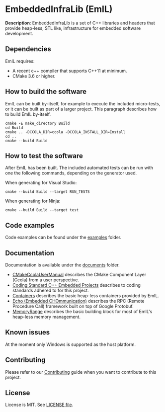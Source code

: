 # EmbeddedInfraLib (EmIL)

**Description**: EmbeddedInfraLib is a set of C++ libraries and headers that provide heap-less, STL like, infrastructure for embedded software development.

## Dependencies

EmIL requires:
- A recent c++ compiler that supports C++11 at minimum.
- CMake 3.6 or higher.

## How to build the software

EmIL can be built by-itself, for example to execute the included micro-tests, or it can be built as part of a larger project. This paragraph describes how to build EmIL by-itself.

```
cmake -E make_directory Build
cd Build
cmake .. -DCCOLA_DIR=ccola -DCCOLA_INSTALL_DIR=Install
cd ..
cmake --build Build
```

## How to test the software

After EmIL has been built. The included automated tests can be run with one the following commands, depending on the generator used.

When generating for Visual Studio:
```
cmake --build Build --target RUN_TESTS
```

When generating for Ninja:
```
cmake --build Build --target test
```

## Code examples

Code examples can be found under the [examples](examples) folder.

## Documentation

Documentation is available under the [documents](documents) folder.

* [CMakeCcolaUserManual](documents/CMakeCcolaUserManual.docx) describes the CMake Component Layer (Ccola) from a user perspective.
* [Coding Standard C++ Embedded Projects](documents/Coding%20Standard%20C++%20Embedded%20Projects.docx) describes to coding standards adhered to for this project.
* [Containers](documents/Containers.md) describes the basic heap-less containers provided by EmIL.
* [Echo (Embedded CHOmmunication)](documents/Echo.md) describes the RPC (Remote Procedure Call) framework built on top of Google Protobuf.
* [MemoryRange](documents/MemoryRange.md) describes the basic building block for most of EmIL's heap-less memory management.

## Known issues

At the moment only Windows is supported as the host platform.

## Contributing

Please refer to our [Contributing](CONTRIBUTING.md) guide when you want to contribute to this project.

## License

License is MIT. See [LICENSE file](LICENSE.md).
